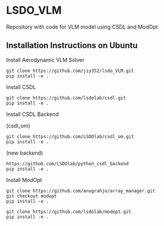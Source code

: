 # LSDO_VLM

Repository with code for VLM model using CSDL and ModOpt

## Installation Instructions on Ubuntu


Install Aerodynamic VLM Solver

```
git clone https://github.com/jiy352/lsdo_VLM.git
pip install -e .
```

Install CSDL

```
git clone https://github.com/lsdolab/csdl.git
pip install -e .
```

Install CSDL Backend

(csdl_om)
```
git clone https://github.com/LSDOlab/csdl_om.git
pip install -e .
```

(new backend)
```
https://github.com/LSDOlab/python_csdl_backend
pip install -e .
```

Install ModOpt

```
git clone https://github.com/anugrahjo/array_manager.git
git checkout modopt
pip install -e .

git clone https://github.com/lsdolab/modopt.git
pip install -e .
```
